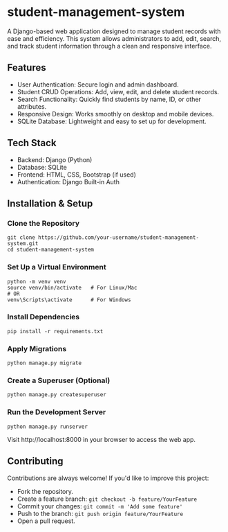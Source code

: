 # student-management-system

A Django-based web application designed to manage student records with ease and efficiency. This system allows administrators to add, edit, search, and track student information through a clean and responsive interface.

## Features

- User Authentication: Secure login and admin dashboard.
- Student CRUD Operations: Add, view, edit, and delete student records.
- Search Functionality: Quickly find students by name, ID, or other attributes.
- Responsive Design: Works smoothly on desktop and mobile devices.
- SQLite Database: Lightweight and easy to set up for development.

## Tech Stack

- Backend: Django (Python)
- Database: SQLite
- Frontend: HTML, CSS, Bootstrap (if used)
- Authentication: Django Built-in Auth

## Installation & Setup

### Clone the Repository
```
git clone https://github.com/your-username/student-management-system.git
cd student-management-system
```
### Set Up a Virtual Environment
```
python -m venv venv
source venv/bin/activate   # For Linux/Mac
# OR
venv\Scripts\activate      # For Windows
```
### Install Dependencies
```
pip install -r requirements.txt
```
### Apply Migrations
```
python manage.py migrate
```
### Create a Superuser (Optional)
```
python manage.py createsuperuser
```
### Run the Development Server
```
python manage.py runserver
```
Visit http://localhost:8000 in your browser to access the web app.

## Contributing

Contributions are always welcome! If you'd like to improve this project:

- Fork the repository.
- Create a feature branch: `git checkout -b feature/YourFeature`
- Commit your changes: `git commit -m 'Add some feature'`
- Push to the branch: `git push origin feature/YourFeature`
- Open a pull request.


